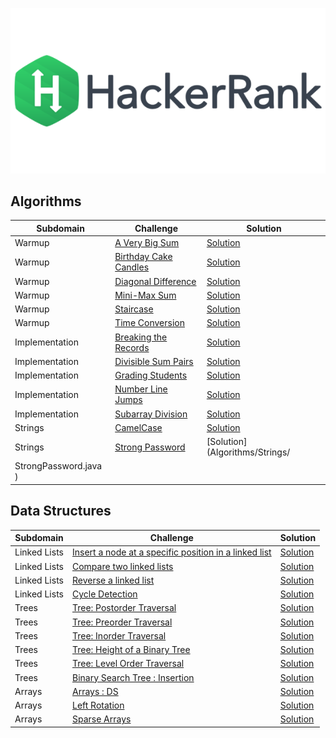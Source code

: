 ![hackerrank-logo](hackerrank-logo.png)

## Algorithms

|Subdomain|Challenge|Solution|
|-|-|-|
|Warmup|[A Very Big Sum](https://www.hackerrank.com/challenges/a-very-big-sum/)|[Solution](Algorithms/Warmup/AVeryBigSum.java)|
|Warmup|[Birthday Cake Candles](https://www.hackerrank.com/challenges/birthday-cake-candles/)|[Solution](Algorithms/Warmup/BirthdayCakeCandles.java)|
|Warmup|[Diagonal Difference](https://www.hackerrank.com/challenges/diagonal-difference/)|[Solution](Algorithms/Warmup/DiagonalDifference.java)|
|Warmup|[Mini-Max Sum](https://www.hackerrank.com/challenges/mini-max-sum/)|[Solution](Algorithms/Warmup/MinMaxSum.java)|
|Warmup|[Staircase](https://www.hackerrank.com/challenges/staircase/)|[Solution](Algorithms/Warmup/Staircase.java)|
|Warmup|[Time Conversion](https://www.hackerrank.com/challenges/time-conversion/)|[Solution](Algorithms/Warmup/TimeConversion.java)|
|Implementation|[Breaking the Records](https://www.hackerrank.com/challenges/breaking-best-and-worst-records/)|[Solution](Algorithms/Implementation/BreakingRecords.java)|
|Implementation|[Divisible Sum Pairs](https://www.hackerrank.com/challenges/divisible-sum-pairs/)|[Solution](Algorithms/Implementation/DivisibleSumPairs.java)|
|Implementation|[Grading Students](https://www.hackerrank.com/challenges/grading/)|[Solution](Algorithms/Implementation/GradingStudents.java)|
|Implementation|[Number Line Jumps](https://www.hackerrank.com/challenges/kangaroo/)|[Solution](Algorithms/Implementation/NumberLineJumps.java)|
|Implementation|[Subarray Division](https://www.hackerrank.com/challenges/the-birthday-bar/)|[Solution](Algorithms/Implementation/SubarrayDivision.java)|
|Strings|[CamelCase](https://www.hackerrank.com/challenges/camelcase/)|[Solution](Algorithms/Strings/CamelCase.java)|
|Strings|[Strong Password](https://www.hackerrank.com/challenges/strong-password)|[Solution](Algorithms/Strings/
StrongPassword.java )|

## Data Structures

|Subdomain|Challenge|Solution|
|-|-|-|
|Linked Lists|[Insert a node at a specific position in a linked list](https://www.hackerrank.com/challenges/insert-a-node-at-a-specific-position-in-a-linked-list)|[Solution](Data%20Structures/Linked%20Lists/InsertNodeAtPosition.java)|
|Linked Lists|[Compare two linked lists](https://www.hackerrank.com/challenges/compare-two-linked-lists/)|[Solution](Data%20Structures/Linked%20Lists/CompareTwoLinkedLists.java)|
|Linked Lists|[Reverse a linked list](https://www.hackerrank.com/challenges/reverse-a-linked-list/)|[Solution](Data%20Structures/Linked%20Lists/ReverseLinkedList.java)|
|Linked Lists|[Cycle Detection](https://www.hackerrank.com/challenges/detect-whether-a-linked-list-contains-a-cycle)|[Solution](Data%20Structures/Linked%20Lists/CycleDetection.java)|
|Trees|[Tree: Postorder Traversal](https://www.hackerrank.com/challenges/tree-postorder-traversal/)|[Solution](Data%20Structures/Trees/PostorderTraversal.java)|
|Trees|[Tree: Preorder Traversal](https://www.hackerrank.com/challenges/tree-preorder-traversal/)|[Solution](Data%20Structures/Trees/PreorderTraversal.java )|
|Trees|[Tree: Inorder Traversal](https://www.hackerrank.com/challenges/tree-inorder-traversal/)|[Solution](Data%20Structures/Trees/InorderTraversal.java)|
|Trees|[Tree: Height of a Binary Tree](https://www.hackerrank.com/challenges/tree-height-of-a-binary-tree/)|[Solution](Data%20Structures/Trees/TreeHeight.java )|
|Trees|[Tree: Level Order Traversal](https://www.hackerrank.com/challenges/tree-level-order-traversal)|[Solution](Data%20Structures/Trees/LevelOrderTraversal.java)|
|Trees|[Binary Search Tree : Insertion](https://www.hackerrank.com/challenges/binary-search-tree-insertion)|[Solution](Data%20Structures/Trees/BinarySearchTreeInsertion.java)|
|Arrays|[Arrays : DS](https://www.hackerrank.com/challenges/arrays-ds/)|[Solution](Data%20Structures/Arrays/ArraysDS.java)|
|Arrays|[Left Rotation](https://www.hackerrank.com/challenges/array-left-rotation/)|[Solution](Data%20Structures/Arrays/LeftRotation.java)|
|Arrays|[Sparse Arrays](https://www.hackerrank.com/challenges/sparse-arrays)|[Solution](Data%20Structures/Arrays/SparseArrays.java)|